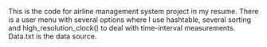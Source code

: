 This is the code for airline management system project in my resume.
There is a user menu with several options where I use hashtable, several sorting and high_resolution_clock() to deal with time-interval measurements.
Data.txt is the data source.
